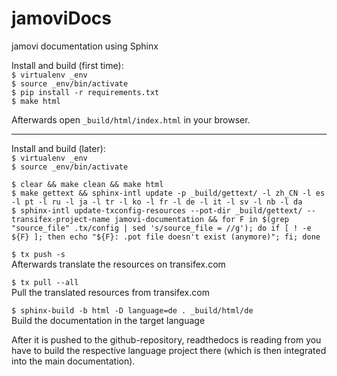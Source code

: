 # jamoviDocs

jamovi documentation using Sphinx

Install and build (first time):<br>
   `$ virtualenv _env`<br>
   `$ source _env/bin/activate`<br>
   `$ pip install -r requirements.txt`<br>
   `$ make html`<br>

Afterwards open `_build/html/index.html` in your browser.

-----------

Install and build (later):<br>
   `$ virtualenv _env`<br>
   `$ source _env/bin/activate`<br>

   `$ clear && make clean && make html`<br>
   `$ make gettext && sphinx-intl update -p _build/gettext/ -l zh_CN -l es -l pt -l ru -l ja -l tr -l ko -l fr -l de -l it -l sv -l nb -l da`<br>
   `$ sphinx-intl update-txconfig-resources --pot-dir _build/gettext/ --transifex-project-name jamovi-documentation &&
    for F in $(grep "source_file" .tx/config | sed 's/source_file = //g'); do if [ ! -e ${F} ]; then echo "${F}: .pot file doesn't exist (anymore)"; fi; done`<br>
    
   `$ tx push -s`<br>
   Afterwards translate the resources on transifex.com<br>
   
   `$ tx pull --all`<br>
   Pull the translated resources from transifex.com<br>
   
   `$ sphinx-build -b html -D language=de . _build/html/de`<br>
   Build the documentation in the target language<br>
   
   After it is pushed to the github-repository, readthedocs is reading from you have to build the respective language project there (which is then integrated into the main documentation).<br> 
